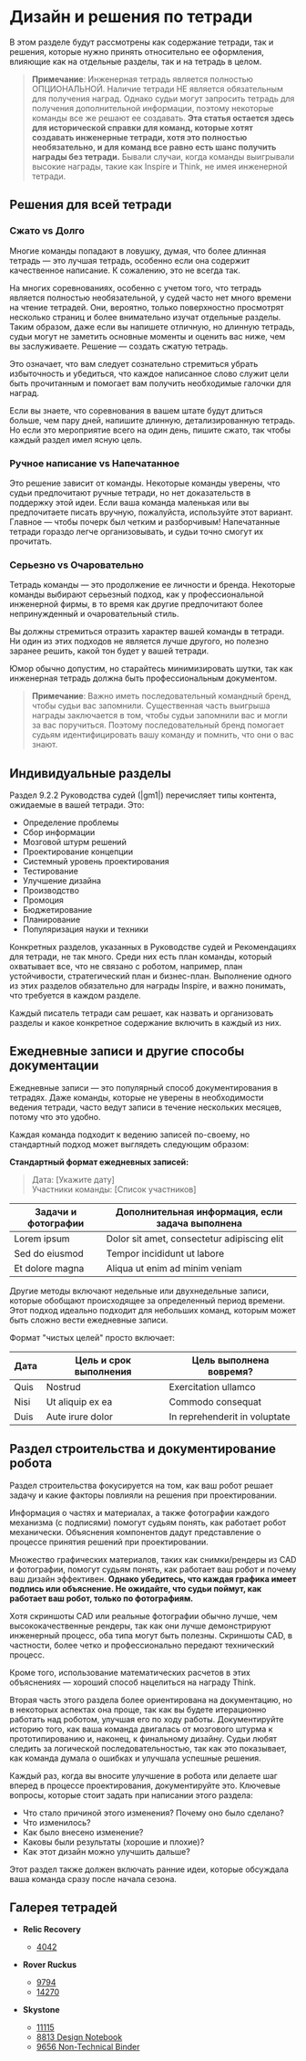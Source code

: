 # Дизайн и решения по тетради

В этом разделе будут рассмотрены как содержание тетради, так и решения, которые нужно принять относительно ее оформления, влияющие как на отдельные разделы, так и на тетрадь в целом.

> **Примечание**: Инженерная тетрадь является полностью ОПЦИОНАЛЬНОЙ. Наличие тетради НЕ является обязательным для получения наград. Однако судьи могут запросить тетрадь для получения дополнительной информации, поэтому некоторые команды все же решают ее создавать. **Эта статья остается здесь для исторической справки для команд, которые хотят создавать инженерные тетради, хотя это полностью необязательно, и для команд все равно есть шанс получить награды без тетради.** Бывали случаи, когда команды выигрывали высокие награды, такие как Inspire и Think, не имея инженерной тетради.

## Решения для всей тетради

### Сжато vs Долго
Многие команды попадают в ловушку, думая, что более длинная тетрадь — это лучшая тетрадь, особенно если она содержит качественное написание. К сожалению, это не всегда так.

На многих соревнованиях, особенно с учетом того, что тетрадь является полностью необязательной, у судей часто нет много времени на чтение тетрадей. Они, вероятно, только поверхностно просмотрят несколько страниц и более внимательно изучат отдельные разделы. Таким образом, даже если вы напишете отличную, но длинную тетрадь, судьи могут не заметить основные моменты и оценить вас ниже, чем вы заслуживаете. Решение — создать сжатую тетрадь.

Это означает, что вам следует сознательно стремиться убрать избыточность и убедиться, что каждое написанное слово служит цели быть прочитанным и помогает вам получить необходимые галочки для наград.

Если вы знаете, что соревнования в вашем штате будут длиться больше, чем пару дней, напишите длинную, детализированную тетрадь. Но если это мероприятие всего на один день, пишите сжато, так чтобы каждый раздел имел ясную цель.

### Ручное написание vs Напечатанное
Это решение зависит от команды. Некоторые команды уверены, что судьи предпочитают ручные тетради, но нет доказательств в поддержку этой идеи. Если ваша команда маленькая или вы предпочитаете писать вручную, пожалуйста, используйте этот вариант. Главное — чтобы почерк был четким и разборчивым! Напечатанные тетради гораздо легче организовывать, и судьи точно смогут их прочитать.

### Серьезно vs Очаровательно
Тетрадь команды — это продолжение ее личности и бренда. Некоторые команды выбирают серьезный подход, как у профессиональной инженерной фирмы, в то время как другие предпочитают более непринужденный и очаровательный стиль.

Вы должны стремиться отразить характер вашей команды в тетради. Ни один из этих подходов не является лучше другого, но полезно заранее решить, какой тон будет у вашей тетради.

Юмор обычно допустим, но старайтесь минимизировать шутки, так как инженерная тетрадь должна быть профессиональным документом.

> **Примечание**: Важно иметь последовательный командный бренд, чтобы судьи вас запомнили. Существенная часть выигрыша награды заключается в том, чтобы судьи запомнили вас и могли за вас поручиться. Поэтому последовательный бренд помогает судьям идентифицировать вашу команду и помнить, что они о вас знают.

## Индивидуальные разделы

Раздел 9.2.2 Руководства судей (|gm1|) перечисляет типы контента, ожидаемые в вашей тетради. Это:

- Определение проблемы
- Сбор информации
- Мозговой штурм решений
- Проектирование концепции
- Системный уровень проектирования
- Тестирование
- Улучшение дизайна
- Производство
- Промоция
- Бюджетирование
- Планирование
- Популяризация науки и техники

Конкретных разделов, указанных в Руководстве судей и Рекомендациях для тетради, не так много. Среди них есть план команды, который охватывает все, что не связано с роботом, например, план устойчивости, стратегический план и бизнес-план. Выполнение одного из этих разделов обязательно для награды Inspire, и важно понимать, что требуется в каждом разделе.

Каждый писатель тетради сам решает, как назвать и организовать разделы и какое конкретное содержание включить в каждый из них.

## Ежедневные записи и другие способы документации

Ежедневные записи — это популярный способ документирования в тетрадях. Даже команды, которые не уверены в необходимости ведения тетради, часто ведут записи в течение нескольких месяцев, потому что это удобно.

Каждая команда подходит к ведению записей по-своему, но стандартный подход может выглядеть следующим образом:

**Стандартный формат ежедневных записей:**

>Дата: [Укажите дату]  
>Участники команды: [Список участников]  

| Задачи и фотографии   | Дополнительная информация, если задача выполнена |
|-----------------------|---------------------------------------------------|
| Lorem ipsum           | Dolor sit amet, consectetur adipiscing elit       |
| Sed do eiusmod        | Tempor incididunt ut labore                      |
| Et dolore magna       | Aliqua ut enim ad minim veniam                   |

Другие методы включают недельные или двухнедельные записи, которые обобщают происходящее за определенный период времени. Этот подход идеально подходит для небольших команд, которым может быть сложно вести ежедневные записи.

Формат "чистых целей" просто включает:

| Дата  | Цель и срок выполнения  | Цель выполнена вовремя? |
|-------|-------------------------|-------------------------|
| Quis  | Nostrud                 | Exercitation ullamco    |
| Nisi  | Ut aliquip ex ea        | Commodo consequat       |
| Duis  | Aute irure dolor        | In reprehenderit in voluptate |

## Раздел строительства и документирование робота

Раздел строительства фокусируется на том, как ваш робот решает задачу и какие факторы повлияли на решения при проектировании.

Информация о частях и материалах, а также фотографии каждого механизма (с подписями) помогут судьям понять, как работает робот механически. Объяснения компонентов дадут представление о процессе принятия решений при проектировании.

Множество графических материалов, таких как снимки/рендеры из CAD и фотографии, помогут судьям понять, как работает ваш робот и почему ваш дизайн эффективен. **Однако убедитесь, что каждая графика имеет подпись или объяснение. Не ожидайте, что судьи поймут, как работает ваш робот, только по фотографиям.**

Хотя скриншоты CAD или реальные фотографии обычно лучше, чем высококачественные рендеры, так как они лучше демонстрируют инженерный процесс, оба типа могут быть полезны. Скриншоты CAD, в частности, более четко и профессионально передают технический процесс.

Кроме того, использование математических расчетов в этих объяснениях — хороший способ нацелиться на награду Think.

Вторая часть этого раздела более ориентирована на документацию, но в некоторых аспектах она проще, так как вы будете итерационно работать над роботом, улучшая его по ходу работы. Документируйте историю того, как ваша команда двигалась от мозгового штурма к прототипированию и, наконец, к финальному дизайну. Судьи любят следить за логической последовательностью, так как это показывает, как команда думала о ошибках и улучшала успешные решения.

Каждый раз, когда вы вносите улучшение в робота или делаете шаг вперед в процессе проектирования, документируйте это. Ключевые вопросы, которые стоит задать при написании этого раздела:

- Что стало причиной этого изменения? Почему оно было сделано?
- Что изменилось?
- Как было внесено изменение?
- Каковы были результаты (хорошие и плохие)?
- Как этот дизайн можно улучшить дальше?

Этот раздел также должен включать ранние идеи, которые обсуждала ваша команда сразу после начала сезона.

## Галерея тетрадей

- **Relic Recovery**
  - [4042](https://drive.google.com/file/d/10TQJd4ioArq-asmswHneY9S-_okcr5vq/view)

- **Rover Ruckus**
  - [9794](https://drive.google.com/file/d/1qwtWxqy3eQ7hpiGFmD433G6NOsZ74guo/view)
  - [14270](https://qrobotics.blob.core.windows.net/2018/engineering.pdf)

- **Skystone**
  - [11115](https://drive.google.com/drive/folders/1kn8IKYeHo152oeEQ1JJz-Gwenh02U-9a)
  - [8813 Design Notebook](https://docs.google.com/document/d/1GedNbBgpffHRdZdgFTL2-qsATb4Zrg9NDpWnJrWLZ-M/edit)
  - [9656 Non-Technical Binder](https://docs.google.com/document/d/1qCutM4_qDffwtt5spxjaUO4TVgqlh0ORxaIAm079_a4/edit)